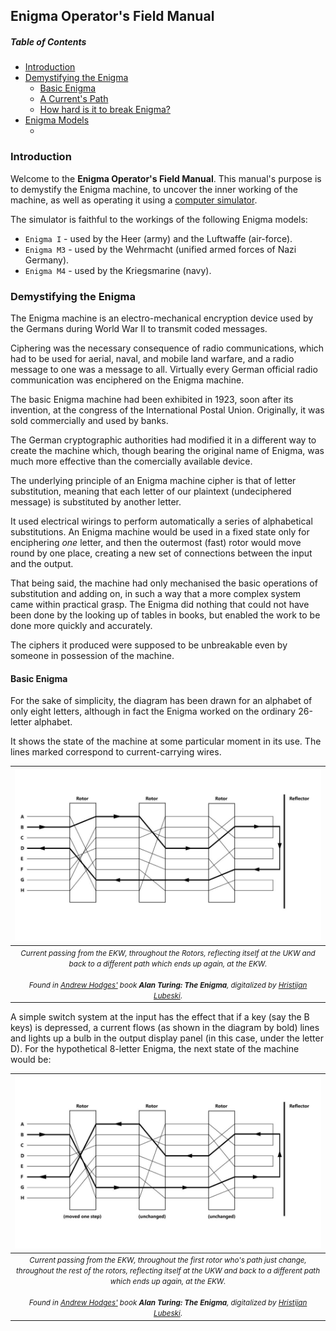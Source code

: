 ## Enigma Operator's Field Manual

##### Table of Contents

- [Introduction](#introduction)
- [Demystifying the Enigma](#demystifying-the-enigma)
  - [Basic Enigma](#basic-enigma)
  - [A Current's Path](#current-path)
  - [How hard is it to break Enigma?](#breaking-enigma)
- [Enigma Models](#models)
  - []()

### Introduction

Welcome to the **Enigma Operator's Field Manual**. This manual's purpose is to demystify the Enigma machine, to uncover the inner working of the machine, as well as operating it using a [computer simulator](https://enigma.lh.mk).

The simulator is faithful to the workings of the following Enigma models:

- `Enigma I` - used by the Heer (army) and the Luftwaffe (air-force).
- `Enigma M3` - used by the Wehrmacht (unified armed forces of Nazi Germany).
- `Enigma M4` - used by the Kriegsmarine (navy).

### Demystifying the Enigma

The Enigma machine is an electro-mechanical encryption device used by the Germans during World War II to transmit coded messages.

Ciphering was the necessary consequence of radio communications, which had to be used for aerial, naval, and mobile land warfare, and a radio message to one was a message to all. Virtually every German official radio communication was enciphered on the Enigma machine.

The basic Enigma machine had been exhibited in 1923, soon after its invention, at the congress of the International Postal Union. Originally, it was sold commercially and used by banks.

The German cryptographic authorities had modified it in a different way to create the machine which, though bearing the original name of Enigma, was much more effective than the comercially available device.

The underlying principle of an Enigma machine cipher is that of letter substitution, meaning that each letter of our plaintext (undeciphered message) is substituted by another letter.

It used electrical wirings to perform automatically a series of alphabetical substitutions. An Enigma machine would be used in a fixed state only for enciphering _one_ letter, and then the outermost (fast) rotor would move round by one place, creating a new set of connections between the input and the output.

That being said, the machine had only mechanised the basic operations of substitution and adding on, in such a way that a more complex system came within practical grasp. The Enigma did nothing that could not have been done by the looking up of tables in books, but enabled the work to be done more quickly and accurately.

The ciphers it produced were supposed to be unbreakable even by someone in possession of the machine.

#### Basic Enigma


For the sake of simplicity, the diagram has been drawn for an alphabet of only eight letters, although in fact the Enigma worked on the ordinary 26-letter alphabet.

It shows the state of the machine at some particular moment in its use. The lines marked correspond to current-carrying wires.


|                                                                                                                                            ![space-1.jpg](img/Enigma-1.jpg)                                                                                                                                             |
|:-----------------------------------------------------------------------------------------------------------------------------------------------------------------------------------------------------------------------------------------------------------------------------------------------------------------------:|
| <small>*Current passing from the EKW, throughout the Rotors, reflecting itself at the UKW and back to a different path which ends up again, at the EKW.*<br><br> *Found in [Andrew Hodges'](https://www.synth.co.uk/) book **Alan Turing: The Enigma**, digitalized by [Hristijan Lubeski](https://who.lh.mk)*.</small> |


A simple switch system at the input has the effect that if a key (say the B keys) is depressed, a current flows (as shown in the diagram by bold) lines and lights up a bulb in the output display panel (in this case, under the letter D). For the hypothetical 8-letter Enigma, the next state of the machine would be:

|                                                                                                                                                                            ![space-1.jpg](img/Enigma-2.jpg)                                                                                                                                                                            |
|:--------------------------------------------------------------------------------------------------------------------------------------------------------------------------------------------------------------------------------------------------------------------------------------------------------------------------------------------------------------------------------------:|
| <small>*Current passing from the EKW, throughout the first rotor who's path just change, throughout the rest of the rotors, reflecting itself at the UKW and back to a different path which ends up again, at the EKW.*<br><br> *Found in [Andrew Hodges'](https://www.synth.co.uk/) book **Alan Turing: The Enigma**, digitalized by [Hristijan Lubeski](https://who.lh.mk)*.</small> |

